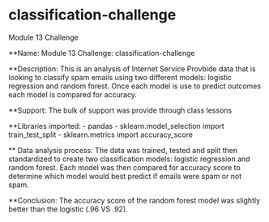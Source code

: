 # classification-challenge
Module 13 Challenge

**Name:
Module 13 Challenge: classification-challenge

**Description:
This is an analysis of Internet Service Provbide data that is looking to classify spam emails using two different models: logistic regression and random forest.  Once each model is use to predict outcomes each model is compared for accuracy.  

**Support: 
The bulk of support was provide through class lessons 

**Libraries imported: 
    - pandas
    - sklearn.model_selection import train_test_split 
    - sklearn.metrics import accuracy_score

** Data analysis process:
The data was trained, tested and split then standardized to create two classification models: logistic regression and random forest. Each model was then compared for accuracy score to determine which model would best predict if emails were spam or not spam.  

**Conclusion:
The accuracy score of the random forest model was slightly better than the logistic (.96 VS .92).  